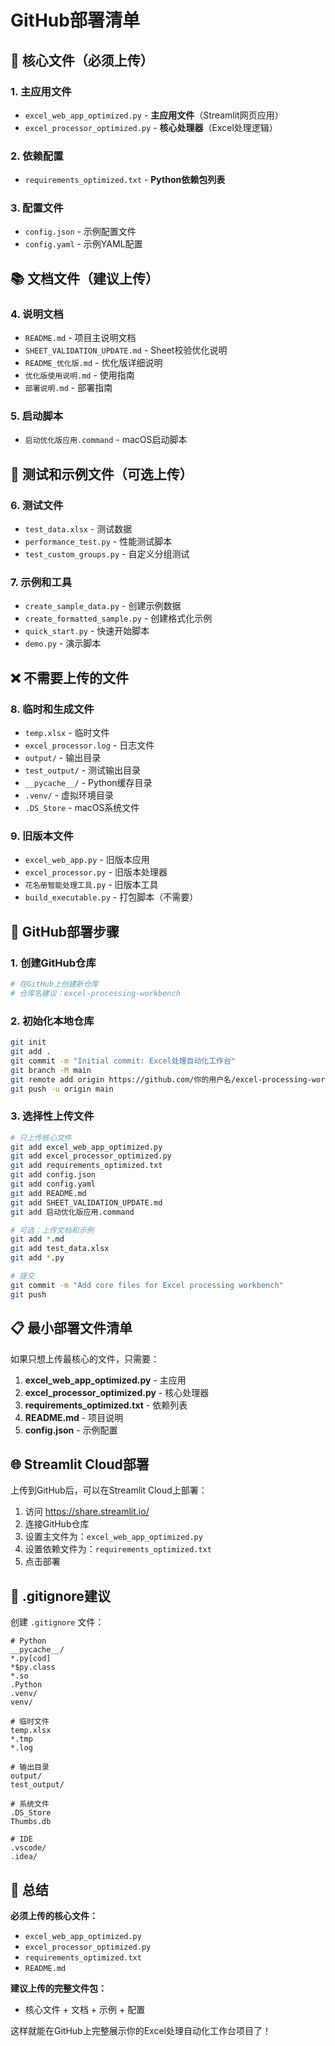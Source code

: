 # GitHub部署清单

## 📁 核心文件（必须上传）

### 1. 主应用文件
- `excel_web_app_optimized.py` - **主应用文件**（Streamlit网页应用）
- `excel_processor_optimized.py` - **核心处理器**（Excel处理逻辑）

### 2. 依赖配置
- `requirements_optimized.txt` - **Python依赖包列表**

### 3. 配置文件
- `config.json` - 示例配置文件
- `config.yaml` - 示例YAML配置

## 📚 文档文件（建议上传）

### 4. 说明文档
- `README.md` - 项目主说明文档
- `SHEET_VALIDATION_UPDATE.md` - Sheet校验优化说明
- `README_优化版.md` - 优化版详细说明
- `优化版使用说明.md` - 使用指南
- `部署说明.md` - 部署指南

### 5. 启动脚本
- `启动优化版应用.command` - macOS启动脚本

## 🧪 测试和示例文件（可选上传）

### 6. 测试文件
- `test_data.xlsx` - 测试数据
- `performance_test.py` - 性能测试脚本
- `test_custom_groups.py` - 自定义分组测试

### 7. 示例和工具
- `create_sample_data.py` - 创建示例数据
- `create_formatted_sample.py` - 创建格式化示例
- `quick_start.py` - 快速开始脚本
- `demo.py` - 演示脚本

## ❌ 不需要上传的文件

### 8. 临时和生成文件
- `temp.xlsx` - 临时文件
- `excel_processor.log` - 日志文件
- `output/` - 输出目录
- `test_output/` - 测试输出目录
- `__pycache__/` - Python缓存目录
- `.venv/` - 虚拟环境目录
- `.DS_Store` - macOS系统文件

### 9. 旧版本文件
- `excel_web_app.py` - 旧版本应用
- `excel_processor.py` - 旧版本处理器
- `花名册智能处理工具.py` - 旧版本工具
- `build_executable.py` - 打包脚本（不需要）

## 🚀 GitHub部署步骤

### 1. 创建GitHub仓库
```bash
# 在GitHub上创建新仓库
# 仓库名建议：excel-processing-workbench
```

### 2. 初始化本地仓库
```bash
git init
git add .
git commit -m "Initial commit: Excel处理自动化工作台"
git branch -M main
git remote add origin https://github.com/你的用户名/excel-processing-workbench.git
git push -u origin main
```

### 3. 选择性上传文件
```bash
# 只上传核心文件
git add excel_web_app_optimized.py
git add excel_processor_optimized.py
git add requirements_optimized.txt
git add config.json
git add config.yaml
git add README.md
git add SHEET_VALIDATION_UPDATE.md
git add 启动优化版应用.command

# 可选：上传文档和示例
git add *.md
git add test_data.xlsx
git add *.py

# 提交
git commit -m "Add core files for Excel processing workbench"
git push
```

## 📋 最小部署文件清单

如果只想上传最核心的文件，只需要：

1. **excel_web_app_optimized.py** - 主应用
2. **excel_processor_optimized.py** - 核心处理器  
3. **requirements_optimized.txt** - 依赖列表
4. **README.md** - 项目说明
5. **config.json** - 示例配置

## 🌐 Streamlit Cloud部署

上传到GitHub后，可以在Streamlit Cloud上部署：

1. 访问 https://share.streamlit.io/
2. 连接GitHub仓库
3. 设置主文件为：`excel_web_app_optimized.py`
4. 设置依赖文件为：`requirements_optimized.txt`
5. 点击部署

## 📝 .gitignore建议

创建 `.gitignore` 文件：

```
# Python
__pycache__/
*.py[cod]
*$py.class
*.so
.Python
.venv/
venv/

# 临时文件
temp.xlsx
*.tmp
*.log

# 输出目录
output/
test_output/

# 系统文件
.DS_Store
Thumbs.db

# IDE
.vscode/
.idea/
```

## 🎯 总结

**必须上传的核心文件：**
- `excel_web_app_optimized.py`
- `excel_processor_optimized.py` 
- `requirements_optimized.txt`
- `README.md`

**建议上传的完整文件包：**
- 核心文件 + 文档 + 示例 + 配置

这样就能在GitHub上完整展示你的Excel处理自动化工作台项目了！ 